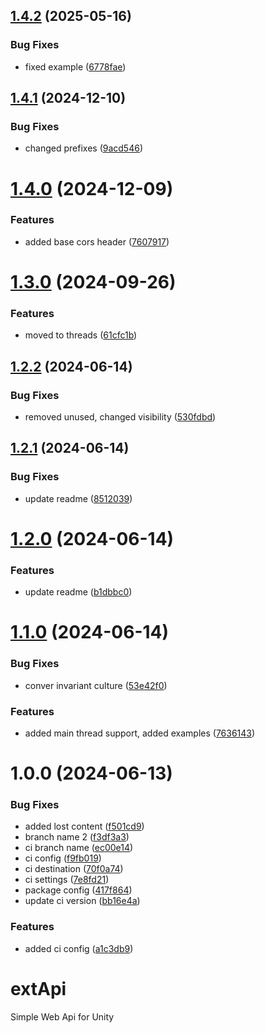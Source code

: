 ## [1.4.2](https://github.com/Iam1337/extApi/compare/v1.4.1...v1.4.2) (2025-05-16)


### Bug Fixes

* fixed example ([6778fae](https://github.com/Iam1337/extApi/commit/6778faed7a60782408da64a087bc704a315c2224))

## [1.4.1](https://github.com/Iam1337/extApi/compare/v1.4.0...v1.4.1) (2024-12-10)


### Bug Fixes

* changed prefixes ([9acd546](https://github.com/Iam1337/extApi/commit/9acd546e8140d9b786ce89011f86e00d2e4aafb3))

# [1.4.0](https://github.com/Iam1337/extApi/compare/v1.3.0...v1.4.0) (2024-12-09)


### Features

* added base cors header ([7607917](https://github.com/Iam1337/extApi/commit/760791797a9c553d064008384d6391fbe7061c1b))

# [1.3.0](https://github.com/Iam1337/extApi/compare/v1.2.2...v1.3.0) (2024-09-26)


### Features

* moved to threads ([61cfc1b](https://github.com/Iam1337/extApi/commit/61cfc1b6c61c56a3dc3f39366cb039c87bb21e93))

## [1.2.2](https://github.com/Iam1337/extApi/compare/v1.2.1...v1.2.2) (2024-06-14)


### Bug Fixes

* removed unused, changed visibility ([530fdbd](https://github.com/Iam1337/extApi/commit/530fdbdf6d73d3d256df9f95673e4922ba2db8d9))

## [1.2.1](https://github.com/Iam1337/extApi/compare/v1.2.0...v1.2.1) (2024-06-14)


### Bug Fixes

* update readme ([8512039](https://github.com/Iam1337/extApi/commit/8512039fc2e8f75af5648211ca00d1146d5fc0b1))

# [1.2.0](https://github.com/Iam1337/extApi/compare/v1.1.0...v1.2.0) (2024-06-14)


### Features

* update readme ([b1dbbc0](https://github.com/Iam1337/extApi/commit/b1dbbc065434f3bff8e4ec81ff449b834bfc3952))

# [1.1.0](https://github.com/Iam1337/extApi/compare/v1.0.0...v1.1.0) (2024-06-14)


### Bug Fixes

* conver invariant culture ([53e42f0](https://github.com/Iam1337/extApi/commit/53e42f0557bfe7305f6f04151d2a2c633d182e3a))


### Features

* added main thread support, added examples ([7636143](https://github.com/Iam1337/extApi/commit/7636143ead5b4efd17edb66c488fd5185f5961b9))

# 1.0.0 (2024-06-13)


### Bug Fixes

* added lost content ([f501cd9](https://github.com/Iam1337/extApi/commit/f501cd90bd61b55c31a892311416562228df350f))
* branch name 2 ([f3df3a3](https://github.com/Iam1337/extApi/commit/f3df3a37c5bb22cde8a5472c7c0e4ff252325f83))
* ci branch name ([ec00e14](https://github.com/Iam1337/extApi/commit/ec00e142ae03b086d17b7b9ae4f1be077d745b34))
* ci config ([f9fb019](https://github.com/Iam1337/extApi/commit/f9fb01974a6c267cab4da6d1da6b02ffdad4b828))
* ci destination ([70f0a74](https://github.com/Iam1337/extApi/commit/70f0a74fc7a45c741b7bf7a2153b701a85ecc9db))
* ci settings ([7e8fd21](https://github.com/Iam1337/extApi/commit/7e8fd21bb7595cd29f21f871e09ee0753050d439))
* package config ([417f864](https://github.com/Iam1337/extApi/commit/417f864127aee3a655c791cd30918ded1a9c346c))
* update ci version ([bb16e4a](https://github.com/Iam1337/extApi/commit/bb16e4a780d6116301725503fbe76fb54016125d))


### Features

* added ci config ([a1c3db9](https://github.com/Iam1337/extApi/commit/a1c3db93d534c599207329914c07361ff58e5e7b))

# extApi
Simple Web Api for Unity
